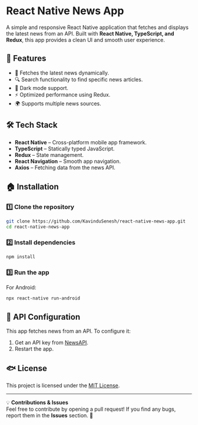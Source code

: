 # React Native News App

A simple and responsive React Native application that fetches and displays the latest news from an API. Built with **React Native, TypeScript, and Redux**, this app provides a clean UI and smooth user experience.

## 🚀 Features

- 📢 Fetches the latest news dynamically.
- 🔍 Search functionality to find specific news articles.
- 🌄 Dark mode support.
- ⚡ Optimized performance using Redux.
- 🌍 Supports multiple news sources.

## 🛠️ Tech Stack

- **React Native** – Cross-platform mobile app framework.
- **TypeScript** – Statically typed JavaScript.
- **Redux** – State management.
- **React Navigation** – Smooth app navigation.
- **Axios** – Fetching data from the news API.

## 🏠 Installation

### 1️⃣ Clone the repository  
```sh
git clone https://github.com/KavinduSenesh/react-native-news-app.git
cd react-native-news-app
```

### 2️⃣ Install dependencies  
```sh
npm install
```

### 3️⃣ Run the app  
For Android:
```sh
npx react-native run-android
```

## 🔑 API Configuration
This app fetches news from an API. To configure it:
1. Get an API key from [NewsAPI](https://newsapi.org/).
2. Restart the app.

## 🐟 License

This project is licensed under the [MIT License](LICENSE).

---

💡 **Contributions & Issues**  
Feel free to contribute by opening a pull request! If you find any bugs, report them in the **Issues** section. 🚀

